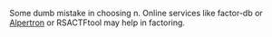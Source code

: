 Some dumb mistake in choosing n. Online services like factor-db or [Alpertron](https://www.alpertron.com.ar/ECMC.HTM) or RSACTFtool may help in factoring. 
